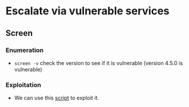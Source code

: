 # Escalate via vulnerable services

## Screen

### Enumeration

- `screen -v` check the version to see if it is vulnerable (version 4.5.0 is vulnerable)

### Exploitation

- We can use this [script](https://www.exploit-db.com/exploits/41154) to exploit it.

